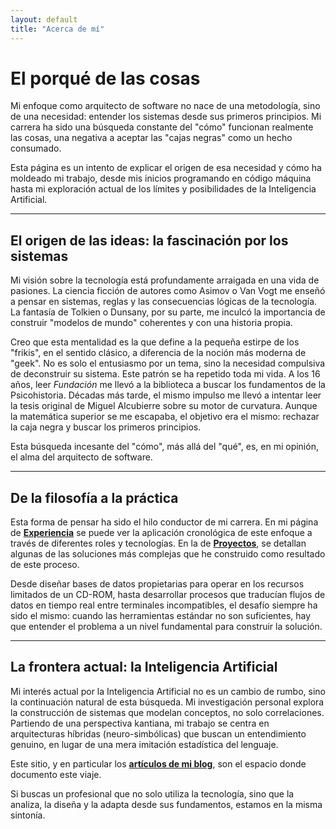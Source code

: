 ```yaml
---
layout: default
title: "Acerca de mí"
---
```


# El porqué de las cosas

Mi enfoque como arquitecto de software no nace de una metodología, sino de una necesidad: entender los sistemas desde sus primeros principios. Mi carrera ha sido una búsqueda constante del "cómo" funcionan realmente las cosas, una negativa a aceptar las "cajas negras" como un hecho consumado.

Esta página es un intento de explicar el origen de esa necesidad y cómo ha moldeado mi trabajo, desde mis inicios programando en código máquina hasta mi exploración actual de los límites y posibilidades de la Inteligencia Artificial.

---

## El origen de las ideas: la fascinación por los sistemas

Mi visión sobre la tecnología está profundamente arraigada en una vida de pasiones. La ciencia ficción de autores como Asimov o Van Vogt me enseñó a pensar en sistemas, reglas y las consecuencias lógicas de la tecnología. La fantasía de Tolkien o Dunsany, por su parte, me inculcó la importancia de construir "modelos de mundo" coherentes y con una historia propia.

Creo que esta mentalidad es la que define a la pequeña estirpe de los "frikis", en el sentido clásico, a diferencia de la noción más moderna de "geek". No es solo el entusiasmo por un tema, sino la necesidad compulsiva de deconstruir su sistema. Este patrón se ha repetido toda mi vida. A los 16 años, leer *Fundación* me llevó a la biblioteca a buscar los fundamentos de la Psicohistoria. Décadas más tarde, el mismo impulso me llevó a intentar leer la tesis original de Miguel Alcubierre sobre su motor de curvatura. Aunque la matemática superior se me escapaba, el objetivo era el mismo: rechazar la caja negra y buscar los primeros principios.

Esta búsqueda incesante del "cómo", más allá del "qué", es, en mi opinión, el alma del arquitecto de software.

---

## De la filosofía a la práctica

Esta forma de pensar ha sido el hilo conductor de mi carrera. En mi página de [**Experiencia**](./experiencia.html) se puede ver la aplicación cronológica de este enfoque a través de diferentes roles y tecnologías. En la de [**Proyectos**](./proyectos.html), se detallan algunas de las soluciones más complejas que he construido como resultado de este proceso.

Desde diseñar bases de datos propietarias para operar en los recursos limitados de un CD-ROM, hasta desarrollar procesos que traducían flujos de datos en tiempo real entre terminales incompatibles, el desafío siempre ha sido el mismo: cuando las herramientas estándar no son suficientes, hay que entender el problema a un nivel fundamental para construir la solución.

---

## La frontera actual: la Inteligencia Artificial

Mi interés actual por la Inteligencia Artificial no es un cambio de rumbo, sino la continuación natural de esta búsqueda. Mi investigación personal explora la construcción de sistemas que modelan conceptos, no solo correlaciones. Partiendo de una perspectiva kantiana, mi trabajo se centra en arquitecturas híbridas (neuro-simbólicas) que buscan un entendimiento genuino, en lugar de una mera imitación estadística del lenguaje.

Este sitio, y en particular los [**artículos de mi blog**](./index.html), son el espacio donde documento este viaje.

Si buscas un profesional que no solo utiliza la tecnología, sino que la analiza, la diseña y la adapta desde sus fundamentos, estamos en la misma sintonía.
